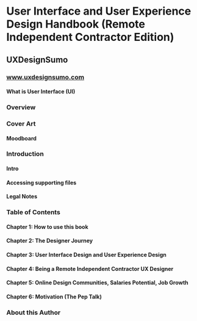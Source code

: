 # User Interface and User Experience Design Handbook (Remote Independent Contractor Edition)
## UXDesignSumo
### www.uxdesignsumo.com

#### What is User Interface (UI)

### Overview
### Cover Art
#### Moodboard
### Introduction
#### Intro
#### Accessing supporting files
#### Legal Notes
### Table of Contents
#### Chapter 1: How to use this book
#### Chapter 2: The Designer Journey
#### Chapter 3: User Interface Design and User Experience Design
#### Chapter 4: Being a Remote Independent Contractor UX Designer
#### Chapter 5: Online Design Communities, Salaries Potential, Job Growth
#### Chapter 6: Motivation (The Pep Talk)
### About this Author